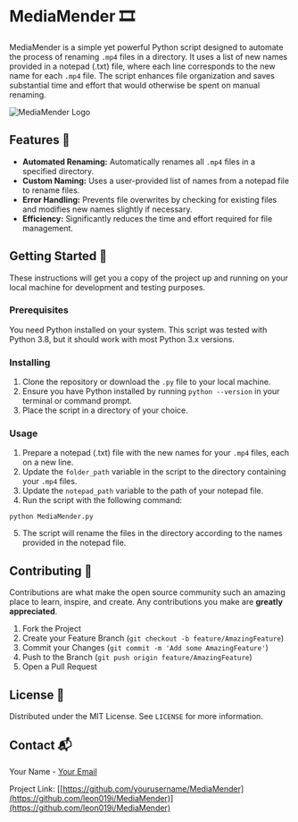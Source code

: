 # MediaMender 🎞️

MediaMender is a simple yet powerful Python script designed to automate the process of renaming `.mp4` files in a directory. It uses a list of new names provided in a notepad (.txt) file, where each line corresponds to the new name for each `.mp4` file. The script enhances file organization and saves substantial time and effort that would otherwise be spent on manual renaming.

![MediaMender Logo](https://github.com/leon019i/MediaMender/assets/84818419/2769f903-b673-47b0-84eb-58935ac2acca)

## Features 🌟

- **Automated Renaming:** Automatically renames all `.mp4` files in a specified directory.
- **Custom Naming:** Uses a user-provided list of names from a notepad file to rename files.
- **Error Handling:** Prevents file overwrites by checking for existing files and modifies new names slightly if necessary.
- **Efficiency:** Significantly reduces the time and effort required for file management.

## Getting Started 🚀

These instructions will get you a copy of the project up and running on your local machine for development and testing purposes.

### Prerequisites

You need Python installed on your system. This script was tested with Python 3.8, but it should work with most Python 3.x versions.

### Installing

1. Clone the repository or download the `.py` file to your local machine.
2. Ensure you have Python installed by running `python --version` in your terminal or command prompt.
3. Place the script in a directory of your choice.

### Usage 

1. Prepare a notepad (.txt) file with the new names for your `.mp4` files, each on a new line.
2. Update the `folder_path` variable in the script to the directory containing your `.mp4` files.
3. Update the `notepad_path` variable to the path of your notepad file.
4. Run the script with the following command:

```shell
python MediaMender.py
```

5. The script will rename the files in the directory according to the names provided in the notepad file.

## Contributing 🤝

Contributions are what make the open source community such an amazing place to learn, inspire, and create. Any contributions you make are **greatly appreciated**.

1. Fork the Project
2. Create your Feature Branch (`git checkout -b feature/AmazingFeature`)
3. Commit your Changes (`git commit -m 'Add some AmazingFeature'`)
4. Push to the Branch (`git push origin feature/AmazingFeature`)
5. Open a Pull Request

## License 📝

Distributed under the MIT License. See `LICENSE` for more information.

## Contact 📬

Your Name - [Your Email](mailto:leonlord0@gmail.com)

Project Link: [[https://github.com/yourusername/MediaMender](https://github.com/leon019i/MediaMender)](https://github.com/leon019i/MediaMender)



